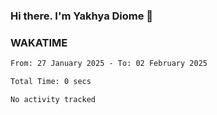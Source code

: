 ### Hi there. I'm Yakhya Diome 👋

### WAKATIME
<!--START_SECTION:waka-->

```txt
From: 27 January 2025 - To: 02 February 2025

Total Time: 0 secs

No activity tracked
```

<!--END_SECTION:waka-->

